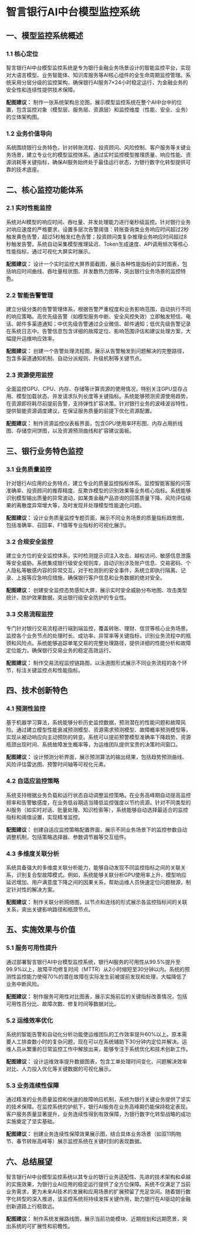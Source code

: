 # 智言银行AI中台模型监控系统

## 一、模型监控系统概述

### 1.1 核心定位
智言银行AI中台模型监控系统是专为银行金融业务场景设计的智能监控平台，实现对大语言模型、业务智能体、知识库服务等AI核心组件的全生命周期监控管理。系统采用分层分级的监控架构，确保银行AI服务7×24小时稳定运行，为金融业务的安全性和连续性提供技术保障。

**配图建议：** 制作一张系统架构总览图，展示模型监控系统在整个AI中台中的位置，包含监控对象（模型层、服务层、资源层）和监控维度（性能、安全、业务）的立体架构图。

### 1.2 业务价值导向
系统围绕银行业务特色，针对转账流程、投资顾问、风险控制、客户服务等关键业务场景，建立专业化的模型监控体系。通过实时监控模型推理质量、响应性能、资源消耗等关键指标，确保AI服务始终处于最佳运行状态，为银行数字化转型提供可靠的技术底座。

## 二、核心监控功能体系

### 2.1 实时性能监控
系统对AI模型的响应时间、吞吐量、并发处理能力进行毫秒级监控。针对银行业务对响应速度的严格要求，设置多层次告警阈值：转账查询类业务响应时间超过2秒触发黄色告警，超过5秒触发红色告警；投资顾问类复杂推理业务响应时间超过8秒触发告警。系统自动采集模型推理延迟、Token生成速度、API调用频次等核心性能指标，通过可视化大屏实时展示。

**配图建议：** 设计一个实时监控大屏界面截图，展示各种性能指标的实时图表，包括响应时间曲线、吞吐量柱状图、并发数热力图等，突出银行业务场景的监控特色。

### 2.2 智能告警管理
建立分级分类的告警管理体系，根据告警严重程度和业务影响范围，自动执行不同的响应策略。高优先级告警（如模型服务中断、安全风控失效）立即触发短信、电话、邮件多渠道通知；中优先级告警通过企业微信、邮件通知；低优先级告警记录在系统日志中。告警信息包含详细的故障定位、影响范围评估和建议处理方案，大幅提升运维响应效率。

**配图建议：** 创建一个告警处理流程图，展示从告警触发到问题解决的完整路径，包含多渠道通知机制、自动分派规则、升级机制等关键节点。

### 2.3 资源使用监控
全面监控GPU、CPU、内存、存储等计算资源的使用情况，特别关注GPU显存占用、模型加载状态、并发请求队列长度等关键指标。系统能够预测资源使用趋势，在资源即将耗尽前提前告警，支持弹性扩容决策。针对银行业务的波峰波谷特性，提供智能资源调度建议，在保证服务质量的前提下优化资源配置。

**配图建议：** 制作资源监控仪表板界面，包含GPU使用率环形图、内存占用折线图、存储空间饼图，以及资源预测曲线和扩容建议面板。

## 三、银行业务特色监控

### 3.1 业务质量监控
针对银行AI应用的业务特点，建立专业的质量监控指标体系。监控智能客服的问答准确率、投资顾问的推荐精度、反欺诈模型的识别效果等业务核心指标。系统能够识别模型输出质量的异常波动，如某类金融产品咨询的回答质量下降、风险评估结果的离散度异常增大等，及时发现并处理模型性能退化问题。

**配图建议：** 设计业务质量监控专题页面，展示不同业务场景的质量指标趋势图，包括准确率、召回率、F1值等专业指标的可视化展示。

### 3.2 合规安全监控
建立全方位的安全监控体系，实时检测提示词注入攻击、越权访问、敏感信息泄露等安全威胁。系统集成银行级安全规则库，自动识别涉及账户信息、交易密码、个人隐私等敏感内容的异常交互。对于检测到的安全事件，系统立即执行隔离、记录、上报等应急响应措施，确保银行客户信息和业务数据的绝对安全。

**配图建议：** 创建安全监控态势感知大屏，展示实时安全威胁分布地图、攻击类型统计、防护效果数据，突出银行级安全防护的专业性。

### 3.3 交易流程监控
专门针对银行交易流程进行端到端监控，覆盖转账、理财、信贷等核心业务场景。监控各个业务节点的处理时长、成功率、异常率等关键指标，识别业务流程中的瓶颈和风险点。系统能够追踪单笔交易的完整处理路径，提供详细的性能分析和故障定位能力，确保银行交易业务的稳定高效运行。

**配图建议：** 制作交易流程监控链路图，以泳道图形式展示不同业务流程的各个环节，标注关键监控点和性能指标。

## 四、技术创新特色

### 4.1 预测性监控
基于机器学习算法，系统能够分析历史监控数据，预测潜在的性能问题和故障风险。通过建立模型性能衰减预测模型、资源需求预测模型、故障概率预测模型等，实现从被动响应向主动预防的转变。系统可以提前预警模型准确率下降趋势、资源瓶颈出现时间、系统故障发生概率等，为运维团队提供宝贵的决策时间窗口。

**配图建议：** 设计预测分析界面，展示预测算法的输出结果，包括趋势预测曲线、风险评估雷达图、预警时间轴等可视化元素。

### 4.2 自适应监控策略
系统支持根据业务负载和运行状态自动调整监控策略。在业务高峰期自动提高监控频率和告警敏感度，在业务低谷期适当降低监控强度以节约资源。针对不同类型的AI服务（如实时对话、批量处理、知识检索等），系统能够自动选择最适合的监控指标和阈值设置，实现精准监控。

**配图建议：** 创建自适应监控策略配置界面，展示不同业务场景下的监控参数自动调整机制，包括策略选择器、参数调节器等交互组件。

### 4.3 多维度关联分析
系统具备强大的多维度关联分析能力，能够自动发现不同监控指标之间的关联关系，识别复合型故障模式。例如，系统能够关联分析GPU使用率上升、模型响应延迟增加、用户满意度下降之间的因果关系，帮助运维人员快速定位问题根源，制定针对性的解决方案。

**配图建议：** 制作关联分析网络图，以节点和连线的形式展示各监控指标间的关联关系，突出关键影响路径和瓶颈节点。

## 五、实施效果与价值

### 5.1 服务可用性提升
通过部署智言银行AI中台模型监控系统，银行AI服务的可用性从99.5%提升至99.9%以上，故障平均修复时间（MTTR）从2小时缩短至30分钟以内。系统的预测性监控能力使得70%的潜在故障在实际发生前被提前发现和处理，大幅降低了业务中断风险。

**配图建议：** 制作服务可用性对比图表，展示实施前后的关键指标改善情况，包括可用性百分比、故障次数、修复时间等数据对比。

### 5.2 运维效率优化
系统的智能告警和自动化分析功能使运维团队的工作效率提升60%以上。原本需要人工排查数小时的复杂问题，现在可以在系统辅助下30分钟内定位并解决。运维人员从繁重的日常监控工作中解放出来，能够专注于系统优化和技术创新工作。

**配图建议：** 设计运维效率提升数据图表，包含工单处理时间变化、问题解决效率对比、人力投入优化等关键数据的可视化展示。

### 5.3 业务连续性保障
通过精准的业务质量监控和快速的故障响应机制，系统为银行关键业务提供了坚实的技术保障。在监控系统的护航下，银行AI服务在业务高峰期仍能保持稳定表现，客户服务质量显著提升，业务连续性得到有效保障，为银行数字化转型战略的成功实施奠定了坚实基础。

**配图建议：** 创建业务连续性保障效果展示图，结合具体业务场景（如双11购物节、春节转账高峰等）展示监控系统在关键时刻的表现数据。

## 六、总结展望

智言银行AI中台模型监控系统以其专业的银行业务适配性、先进的技术架构和卓越的实施效果，为银行业AI应用的稳定运行提供了全方位保障。系统不仅满足了当前业务需求，更为未来AI技术的发展和应用场景的扩展预留了充足空间。随着银行数字化转型的深入推进，该监控系统将持续发挥关键作用，助力银行在AI驱动的金融创新道路上行稳致远。

**配图建议：** 制作系统发展路线图，展示当前功能模块、近期规划和远期愿景，突出系统的可扩展性和前瞻性。